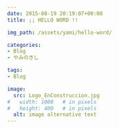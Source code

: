```yaml
---
date: 2015-08-19 20:19:07+00:00
title: ¡¡ HELLO WORD !!

img_path: /assets/yami/hello-word/

categories:
- Blog
- やみのきし

tags:
- Blog

image:
  src: Logo_EnConstruccion.jpg
#   width: 1000   # in pixels
#   height: 400   # in pixels
  alt: image alternative text
---
```

